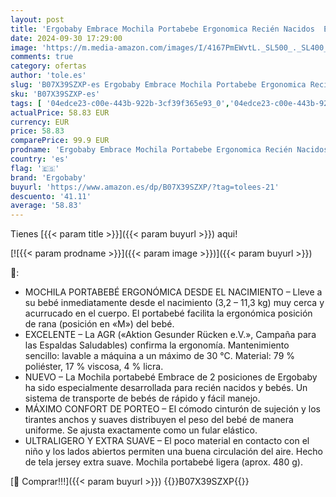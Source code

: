 ```yaml
---
layout: post
title: 'Ergobaby Embrace Mochila Portabebe Ergonomica Recién Nacidos  Extra Suave y Ultraligero  Oxford Blue '
date: 2024-09-30 17:29:00
image: 'https://m.media-amazon.com/images/I/4167PmEWvtL._SL500_._SL400_.jpg'
comments: true
category: ofertas
author: 'tole.es'
slug: 'B07X39SZXP-es Ergobaby Embrace Mochila Portabebe Ergonomica Recién...'
sku: 'B07X39SZXP-es'
tags: [ '04edce23-c00e-443b-922b-3cf39f365e93_0','04edce23-c00e-443b-922b-3cf39f365e93_9501','Arborist Merchandising Root','Bebé','Lista de Nacimiento - Ahorra','Lista de Nacimiento - Ahorra 10%','Porteadores para bebés y niños pequeños','Porteadores y accesorios para bebés y niños pequeños','Self Service','Special Features Stores','ergobaby','nacido','portabebe','recién','🇪🇸', ]
actualPrice: 58.83 EUR
currency: EUR
price: 58.83
comparePrice: 99.9 EUR
prodname: 'Ergobaby Embrace Mochila Portabebe Ergonomica Recién Nacidos  Extra Suave y Ultraligero  Oxford Blue '
country: 'es'
flag: '🇪🇸'
brand: 'Ergobaby'
buyurl: 'https://www.amazon.es/dp/B07X39SZXP/?tag=tolees-21'
descuento: '41.11'
average: '58.83'
---
```


Tienes [{{< param title >}}]({{< param buyurl >}}) aqui!

[![{{< param prodname >}}]({{< param image >}})]({{< param buyurl >}})

🔎:

- MOCHILA PORTABEBÉ ERGONÓMICA DESDE EL NACIMIENTO – Lleve a su bebé inmediatamente desde el nacimiento (3,2 – 11,3 kg) muy cerca y acurrucado en el cuerpo. El portabebé facilita la ergonómica posición de rana (posición en «M») del bebé.
- EXCELENTE – La AGR («Aktion Gesunder Rücken e.V.», Campaña para las Espaldas Saludables) confirma la ergonomía. Mantenimiento sencillo: lavable a máquina a un máximo de 30 °C. Material: 79 % poliéster, 17 % viscosa, 4 % licra.
- NUEVO – La Mochila portabebé Embrace de 2 posiciones de Ergobaby ha sido especialmente desarrollada para recién nacidos y bebés. Un sistema de transporte de bebés de rápido y fácil manejo.
- MÁXIMO CONFORT DE PORTEO – El cómodo cinturón de sujeción y los tirantes anchos y suaves distribuyen el peso del bebé de manera uniforme. Se ajusta exactamente como un fular elástico.
- ULTRALIGERO Y EXTRA SUAVE – El poco material en contacto con el niño y los lados abiertos permiten una buena circulación del aire. Hecho de tela jersey extra suave. Mochila portabebé ligera (aprox. 480 g).

[🛒 Comprar!!!]({{< param buyurl >}})
{{<world>}}B07X39SZXP{{</world>}}
